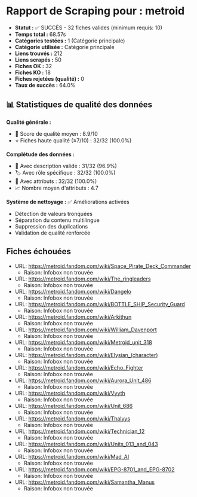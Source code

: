 # Rapport de Scraping pour : metroid
- **Statut :** ✅ SUCCÈS - 32 fiches valides (minimum requis: 10)
- **Temps total :** 68.57s
- **Catégories testées :** 1 (Catégorie principale)
- **Catégorie utilisée :** Catégorie principale
- **Liens trouvés :** 212
- **Liens scrapés :** 50
- **Fiches OK :** 32
- **Fiches KO :** 18
- **Fiches rejetées (qualité) :** 0
- **Taux de succès :** 64.0%

## 📊 Statistiques de qualité des données

**Qualité générale :**
- 🎯 Score de qualité moyen : 8.9/10
- ⭐ Fiches haute qualité (≥7/10) : 32/32 (100.0%)

**Complétude des données :**
- 📝 Avec description valide : 31/32 (96.9%)
- 🏷️ Avec rôle spécifique : 32/32 (100.0%)
- 🔖 Avec attributs : 32/32 (100.0%)
- 📈 Nombre moyen d'attributs : 4.7

**Système de nettoyage :** ✅ Améliorations activées
- Détection de valeurs tronquées
- Séparation du contenu multilingue  
- Suppression des duplications
- Validation de qualité renforcée

## Fiches échouées
- URL: https://metroid.fandom.com/wiki/Space_Pirate_Deck_Commander
  - Raison: Infobox non trouvée
- URL: https://metroid.fandom.com/wiki/The_ringleaders
  - Raison: Infobox non trouvée
- URL: https://metroid.fandom.com/wiki/Dangelo
  - Raison: Infobox non trouvée
- URL: https://metroid.fandom.com/wiki/BOTTLE_SHIP_Security_Guard
  - Raison: Infobox non trouvée
- URL: https://metroid.fandom.com/wiki/Arkithun
  - Raison: Infobox non trouvée
- URL: https://metroid.fandom.com/wiki/William_Davenport
  - Raison: Infobox non trouvée
- URL: https://metroid.fandom.com/wiki/Metroid_unit_318
  - Raison: Infobox non trouvée
- URL: https://metroid.fandom.com/wiki/Elysian_(character)
  - Raison: Infobox non trouvée
- URL: https://metroid.fandom.com/wiki/Echo_Fighter
  - Raison: Infobox non trouvée
- URL: https://metroid.fandom.com/wiki/Aurora_Unit_486
  - Raison: Infobox non trouvée
- URL: https://metroid.fandom.com/wiki/Vyyth
  - Raison: Infobox non trouvée
- URL: https://metroid.fandom.com/wiki/Unit_686
  - Raison: Infobox non trouvée
- URL: https://metroid.fandom.com/wiki/Thalyys
  - Raison: Infobox non trouvée
- URL: https://metroid.fandom.com/wiki/Technician_12
  - Raison: Infobox non trouvée
- URL: https://metroid.fandom.com/wiki/Units_013_and_043
  - Raison: Infobox non trouvée
- URL: https://metroid.fandom.com/wiki/Mad_AI
  - Raison: Infobox non trouvée
- URL: https://metroid.fandom.com/wiki/EPG-8701_and_EPG-8702
  - Raison: Infobox non trouvée
- URL: https://metroid.fandom.com/wiki/Samantha_Manus
  - Raison: Infobox non trouvée
